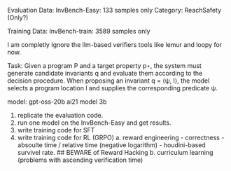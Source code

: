 Evaluation Data:
InvBench-Easy: 133 samples only
Category: ReachSafety (Only?)

Training Data:
InvBench-train: 3589 samples only

I am completly Ignore the llm-based verifiers tools like lemur and loopy for now.

Task:
Given a program P and a target property p⋆, the system must generate candidate invariants q and evaluate them according to the decision procedure.
When proposing an invariant q = ⟨ψ, l⟩, the model selects a program location l and supplies the corresponding predicate ψ.

model:
gpt-oss-20b
ai21 model 3b

1. replicate the evaluation code.
2. run one model on the InvBench-Easy and get results.
3. write training code for SFT 
4. write training code for RL (GRPO)
    a. reward engineering
        - correctness
        - absoulte time / relative time (negative logarithm)
        - houdini-based survivel rate.
        ## BEWARE of Reward Hacking
    b. curriculum learning (problems with ascending verification time)
    